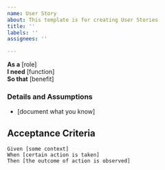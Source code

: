 ```yaml
---
name: User Story
about: This template is for creating User Stories
title: ''
labels: ''
assignees: ''

---
```


**As a** [role]  
**I need** [function]  
**So that** [benefit]  
       
### Details and Assumptions
* [document what you know]
       
## Acceptance Criteria  
       
```gherkin
Given [some context]
When [certain action is taken]
Then [the outcome of action is observed]
```

